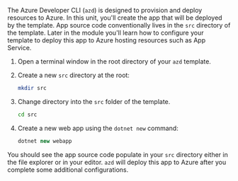 The Azure Developer CLI (`azd`) is designed to provision and deploy resources to Azure. In this unit, you'll create the app that will be deployed by the template. App source code conventionally lives in the `src` directory of the template. Later in the module you'll learn how to configure your template to deploy this app to Azure hosting resources such as App Service.

1. Open a terminal window in the root directory of your `azd` template.

1. Create a new `src` directory at the root:

    ```bash
    mkdir src
    ```

1. Change directory into the `src` folder of the template.

    ```bash
    cd src
    ```

1. Create a new web app using the `dotnet new` command:
    
    ```csharp
    dotnet new webapp
    ```

You should see the app source code populate in your `src` directory either in the file explorer or in your editor. `azd` will deploy this app to Azure after you complete some additional configurations.
